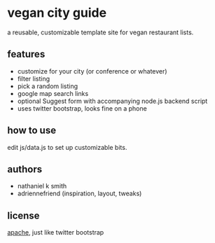 # vegan city guide

a reusable, customizable template site for vegan restaurant lists.

## features

 * customize for your city (or conference or whatever)
 * filter listing
 * pick a random listing
 * google map search links
 * optional Suggest form with accompanying node.js backend script
 * uses twitter bootstrap, looks fine on a phone

## how to use

edit js/data.js to set up customizable bits.

## authors

 * nathaniel k smith
 * adriennefriend (inspiration, layout, tweaks)

## license

[apache](http://www.apache.org/licenses/LICENSE-2.0), just like twitter bootstrap
